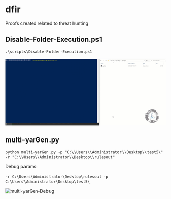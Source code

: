 # dfir
Proofs created related to threat hunting

## Disable-Folder-Execution.ps1
```
.\scripts\Disable-Folder-Execution.ps1
```
![](Disable-folder-Execution.gif)

## multi-yarGen.py
```
python multi-yarGen.py -p "C:\\Users\\Administrator\\Desktop\\test5\" -r "C:\\Users\\Administrator\\Desktop\\rulesout"  
```

Debug params: 
```
-r C:\Users\Administrator\Desktop\rulesout -p C:\Users\Administrator\Desktop\test5\
```

![multi-yarGen-Debug](https://user-images.githubusercontent.com/21306672/185545596-eada7ea9-8c1d-4009-9ed4-68dbdd039029.gif)
